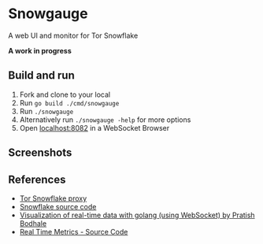 # Snowgauge

A web UI and monitor for Tor Snowflake

**A work in progress**

## Build and run

1. Fork and clone to your local
2. Run `go build ./cmd/snowgauge`
3. Run `./snowgauge`
4. Alternatively run `./snowgauge -help` for more options
5. Open [localhost:8082](localhost:8082) in a WebSocket Browser

## Screenshots

## References

- [Tor Snowflake proxy](https://community.torproject.org/relay/setup/snowflake/)
- [Snowflake source code](https://gitlab.torproject.org/tpo/anti-censorship/pluggable-transports/snowflake)
- [Visualization of real-time data with golang (using WebSocket) by Pratish Bodhale](https://medium.com/@pratishbodhale2/visualization-of-real-time-data-with-golang-with-websocket-bf7a781dffea)
- [Real Time Metrics - Source Code](https://github.com/pratishbodhale/real-time-metrics)
